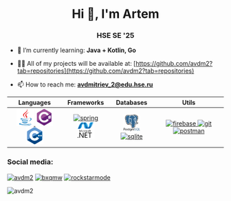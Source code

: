 <h1 align="center">Hi 👋, I'm Artem</h1>
<h3 align="center">HSE SE '25</h3>

- 🌱 I’m currently learning: **Java + Kotlin, Go**

- 👨‍💻 All of my projects will be available at: [https://github.com/avdm2?tab=repositories](https://github.com/avdm2?tab=repositories)

- 📫 How to reach me: **avdmitriev_2@edu.hse.ru**

| Languages | Frameworks | Databases | Utils |
| :---: | :---: | :---: | :---: |
| <a href="https://www.java.com" target="_blank" rel="noreferrer"> <img src="https://raw.githubusercontent.com/devicons/devicon/master/icons/java/java-original.svg" alt="java" width="40" height="40"/> </a> <a href="https://www.w3schools.com/cs/" target="_blank" rel="noreferrer"> <img src="https://raw.githubusercontent.com/devicons/devicon/master/icons/csharp/csharp-original.svg" alt="csharp" width="40" height="40"/> </a> <a href="https://www.w3schools.com/cpp/" target="_blank" rel="noreferrer"> <img src="https://raw.githubusercontent.com/devicons/devicon/master/icons/cplusplus/cplusplus-original.svg" alt="cplusplus" width="40" height="40"/> </a> | <a href="https://spring.io/" target="_blank" rel="noreferrer"> <img src="https://www.vectorlogo.zone/logos/springio/springio-icon.svg" alt="spring" width="40" height="40"/> </a> <a href="https://dotnet.microsoft.com/" target="_blank" rel="noreferrer"> <img src="https://raw.githubusercontent.com/devicons/devicon/master/icons/dot-net/dot-net-original-wordmark.svg" alt="dotnet" width="40" height="40"/> </a> | <a href="https://www.postgresql.org" target="_blank" rel="noreferrer"> <img src="https://raw.githubusercontent.com/devicons/devicon/master/icons/postgresql/postgresql-original-wordmark.svg" alt="postgresql" width="40" height="40"/> </a> <a href="https://www.sqlite.org/" target="_blank" rel="noreferrer"> <img src="https://www.vectorlogo.zone/logos/sqlite/sqlite-icon.svg" alt="sqlite" width="40" height="40"/> </a> | <a href="https://firebase.google.com/" target="_blank" rel="noreferrer"> <img src="https://www.vectorlogo.zone/logos/firebase/firebase-icon.svg" alt="firebase" width="40" height="40"/> </a> <a href="https://git-scm.com/" target="_blank" rel="noreferrer"> <img src="https://www.vectorlogo.zone/logos/git-scm/git-scm-icon.svg" alt="git" width="40" height="40"/> </a> <a href="https://postman.com" target="_blank" rel="noreferrer"> <img src="https://www.vectorlogo.zone/logos/getpostman/getpostman-icon.svg" alt="postman" width="40" height="40"/> </a> |

<h3 align="left">Social media:</h3>
<p align="left">
<a href="https://t.me/avdm2" target="blank"><img align="center" src="https://cdn.worldvectorlogo.com/logos/telegram-1.svg" alt="avdm2" height="30" width="40" /></a>
<a href="https://twitter.com/bxqmw" target="blank"><img align="center" src="https://raw.githubusercontent.com/rahuldkjain/github-profile-readme-generator/master/src/images/icons/Social/twitter.svg" alt="bxqmw" height="30" width="40" /></a>
<a href="https://www.leetcode.com/rockstarmode" target="blank"><img align="center" src="https://raw.githubusercontent.com/rahuldkjain/github-profile-readme-generator/master/src/images/icons/Social/leet-code.svg" alt="rockstarmode" height="30" width="40" /></a>
</p>

<p><img align="left" src="https://github-readme-stats.vercel.app/api/top-langs?username=avdm2&show_icons=true&locale=en&layout=compact" alt="avdm2" /></p>

